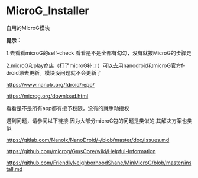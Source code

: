 # MicroG_Installer
自用的MicroG模块

**提示：**

1.去看看microG的self-check 看看是不是全都有勾勾，没有就按MicroG的步骤走

2.microG和play商店（打了microG补丁）可以去用nanodroid和microG官方f-droid源去更新。模块没问题就不会更新了

https://www.nanolx.org/fdroid/repo/

https://microg.org/download.html


看看是不是所有app都有授予权限，没有的就手动授权



遇到问题，请参阅以下链接,因为大部分microG包的问题是类似的,其解决方案也类似

https://gitlab.com/Nanolx/NanoDroid/-/blob/master/doc/Issues.md

https://github.com/microg/GmsCore/wiki/Helpful-Information

https://github.com/FriendlyNeighborhoodShane/MinMicroG/blob/master/install.md
